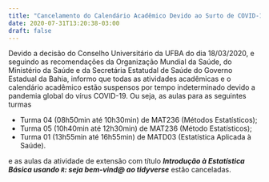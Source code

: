 ```yaml
---
title: "Cancelamento do Calendário Acadêmico Devido ao Surto de COVID-19"
date: 2020-07-31T13:20:38-03:00
draft: false
---
```


Devido a decisão do Conselho Universitário da UFBA do dia 18/03/2020, e seguindo as recomendações da Organização Mundial da Saúde, do Ministério da Saúde e da Secretária Estatudal de Saúde do Governo Estadual da Bahia, informo que todas as atividades acadêmicas e o calendário acadêmico estão suspensos por tempo indeterminado devido a pandemia global do vírus COVID-19. Ou seja, as aulas para as seguintes turmas

* Turma 04 (08h50min até 10h30min) de MAT236 (Métodos Estatísticos);
* Turma 05 (10h40min até 12h30min) de MAT236 (Método Estatísticos);
* Turma 01 (13h55min até 16h55min) de MATD03 (Estatística Aplicada à Saúde).

e as aulas da atividade de extensão com título ***Introdução à Estatística Básica usando `R`: seja bem-vind@ ao tidyverse*** estão canceladas.
